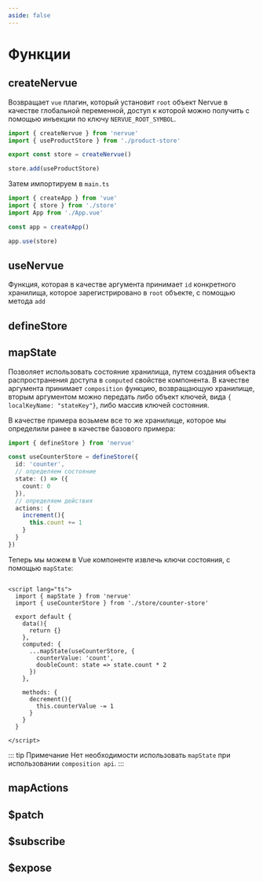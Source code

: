 ```yaml
---
aside: false
---
```


# Функции

## createNervue

Возвращает ```vue``` плагин, который установит ```root``` объект Nervue в качестве глобальной переменной,
доступ к которой можно получить с помощью инъекции по ключу ```NERVUE_ROOT_SYMBOL```.

```typescript
import { createNervue } from 'nervue'
import { useProductStore } from './product-store'

export const store = createNervue()

store.add(useProductStore)
```

Затем импортируем в ```main.ts```

```typescript
import { createApp } from 'vue'
import { store } from './store'
import App from './App.vue'

const app = createApp()

app.use(store)

```
## useNervue
Функция, которая в качестве аргумента принимает ```id``` конкретного хранилища, которое зарегистрировано в ```root```
объекте, с помощью метода ```add```

## defineStore

## mapState

Позволяет использовать состояние хранилища, путем создания объекта распространения доступа в ```computed``` свойстве
компонента. В качестве аргумента принимает ```composition``` функцию, возвращающую хранилище, вторым аргументом можно
передать либо объект ключей, вида ```{ localKeyName: "stateKey"}```, либо массив ключей состояния.

В качестве примера возьмем все то же хранилище, которое мы определили ранее в качестве базового примера:

```typescript
import { defineStore } from 'nervue'

const useCounterStore = defineStore({
  id: 'counter',
  // определяем состояние
  state: () => ({
    count: 0
  }),
  // определяем действия
  actions: {
    increment(){
      this.count += 1
    }
  }
})
```

Теперь мы можем в Vue компоненте извлечь ключи состояния, с помощью ```mapState```:

```vue

<script lang="ts">
  import { mapState } from 'nervue'
  import { useCounterStore } from './store/counter-store'

  export default {
    data(){
      return {}
    },
    computed: {
      ...mapState(useCounterStore, {
        counterValue: 'count',
        doubleCount: state => state.count * 2
      })
    },

    methods: {
      decrement(){
        this.counterValue -= 1
      }
    }
  }

</script>
```

::: tip Примечание
Нет необходимости использовать ```mapState``` при использовании ```composition api```.
:::

## mapActions

## $patch

## $subscribe

## $expose

